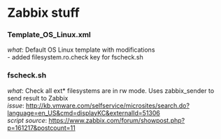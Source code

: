# Zabbix stuff

### Template_OS_Linux.xml
  *what*: Default OS Linux template with modifications   
          - added filesystem.ro.check key for fscheck.sh

### fscheck.sh   
  *what*: Check all ext* filesystems are in rw mode. Uses zabbix_sender to send result to Zabbix   
  *issue*: http://kb.vmware.com/selfservice/microsites/search.do?language=en_US&cmd=displayKC&externalId=51306   
  *script source*: https://www.zabbix.com/forum/showpost.php?p=161217&postcount=11
  
